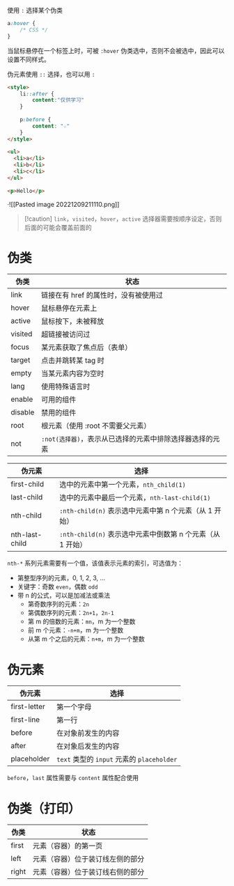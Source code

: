 使用 `:` 选择某个伪类

```CSS
a:hover {
    /* CSS */
}
```

当鼠标悬停在一个标签上时，可被 `:hover` 伪类选中，否则不会被选中，因此可以设置不同样式。

伪元素使用 `::` 选择，也可以用 `:`

```HTML
<style>  
    li::after {  
        content:"仅供学习"  
    }  
  
    p:before {  
        content: "☆"  
    }  
</style>  
  
<ul>  
  <li>a</li>  
  <li>b</li>  
  <li>c</li>  
</ul>  
  
<p>Hello</p>
```

·![[Pasted image 20221209211110.png]]

> [!caution] `link`，`visited`，`hover`，`active` 选择器需要按顺序设定，否则后面的可能会覆盖前面的
# 伪类

| 伪类      | 状态                               |
| ------- | -------------------------------- |
| link    | 链接在有 href 的属性时，没有被使用过            |
| hover   | 鼠标悬停在元素上                         |
| active  | 鼠标按下，未被释放                        |
| visited | 超链接被访问过                          |
| focus   | 某元素获取了焦点后（表单）                    |
| target  | 点击并跳转某 tag 时                     |
| empty   | 当某元素内容为空时                        |
| lang    | 使用特殊语言时                          |
| enable  | 可用的组件                            |
| disable | 禁用的组件                            |
| root    | 根元素（使用 :root 不需要父元素）             |
| not     | `:not(选择器)`，表示从已选择的元素中排除选择器选择的元素 |

| 伪元素            | 选择                                       |
| -------------- | ---------------------------------------- |
| first-child    | 选中的元素中第一个元素，`nth_child(1)`               |
| last-child     | 选中的元素中最后一个元素，`nth-last-child(1)`         |
| nth-child      | `:nth-child(n)` 表示选中元素中第 n 个元素（从 1 开始）   |
| nth-last-child | `:nth-child(n)` 表示选中元素中倒数第 n 个元素（从 1 开始） |

`nth-*` 系列元素需要有一个值，该值表示元素的索引，可选值为：
- 第整型序列的元素，0, 1, 2, 3, ...
- 关键字：奇数 `even`，偶数 `odd`
- 带 n 的公式，可以是加减法或乘法
	- 第奇数序列的元素：`2n`
	- 第偶数序列的元素：`2n+1`，`2n-1`
	- 第 m 的倍数的元素：`mn`，m 为一个整数
	- 前 m 个元素：`-n+m`，m 为一个整数
	- 从第 m 个之后的元素：`n+m`，m 为一个整数

# 伪元素

| 伪元素          | 选择                                   |
| ------------ | ------------------------------------ |
| first-letter | 第一个字母                                |
| first-line   | 第一行                                  |
| before       | 在对象前发生的内容                            |
| after        | 在对象后发生的内容                            |
| placeholder  | `text` 类型的 `input` 元素的 `placeholder` |

`before`，`last` 属性需要与 `content` 属性配合使用

# 伪类（打印）

| 伪类    | 状态               |
| ----- | ---------------- |
| first | 元素（容器）的第一页       |
| left  | 元素（容器）位于装订线左侧的部分 |
| right | 元素（容器）位于装订线右侧的部分 |
